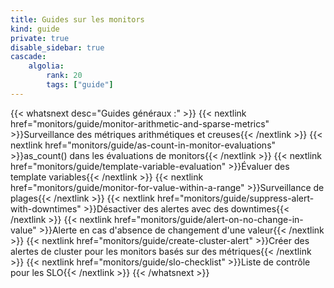 ```yaml
---
title: Guides sur les monitors
kind: guide
private: true
disable_sidebar: true
cascade:
    algolia:
        rank: 20
        tags: ["guide"]
---
```


{{< whatsnext desc="Guides généraux :" >}}
    {{< nextlink href="monitors/guide/monitor-arithmetic-and-sparse-metrics" >}}Surveillance des métriques arithmétiques et creuses{{< /nextlink >}}
    {{< nextlink href="monitors/guide/as-count-in-monitor-evaluations" >}}as_count() dans les évaluations de monitors{{< /nextlink >}}
    {{< nextlink href="monitors/guide/template-variable-evaluation" >}}Évaluer des template variables{{< /nextlink >}}
    {{< nextlink href="monitors/guide/monitor-for-value-within-a-range" >}}Surveillance de plages{{< /nextlink >}}
    {{< nextlink href="monitors/guide/suppress-alert-with-downtimes" >}}Désactiver des alertes avec des downtimes{{< /nextlink >}}
    {{< nextlink href="monitors/guide/alert-on-no-change-in-value" >}}Alerte en cas d'absence de changement d'une valeur{{< /nextlink >}}
    {{< nextlink href="monitors/guide/create-cluster-alert" >}}Créer des alertes de cluster pour les monitors basés sur des métriques{{< /nextlink >}}
    {{< nextlink href="monitors/guide/slo-checklist" >}}Liste de contrôle pour les SLO{{< /nextlink >}}
{{< /whatsnext >}}
